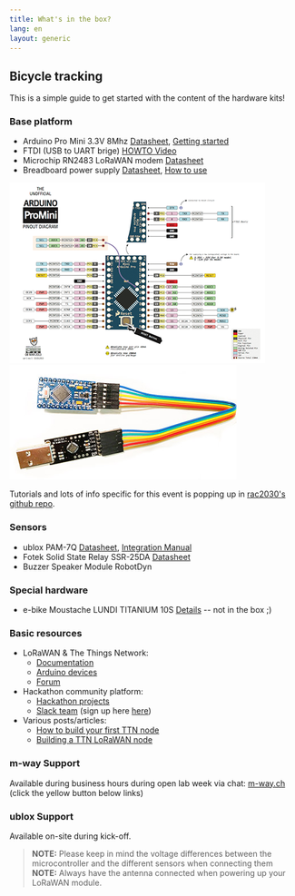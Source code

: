 ```yaml
---
title: What's in the box?
lang: en
layout: generic
---
```


## Bicycle tracking

This is a simple guide to get started with the content of the hardware kits!

### Base platform

 * Arduino Pro Mini 3.3V 8Mhz [Datasheet](https://www.arduino.cc/en/Main/arduinoBoardProMini), [Getting started](https://www.arduino.cc/en/Main/arduinoBoardProMini)
 * FTDI (USB to UART brige) [HOWTO Video](https://www.youtube.com/watch?v=-Myj5yQvI_4)
 * Microchip RN2483 LoRaWAN modem [Datasheet](http://ww1.microchip.com/downloads/en/DeviceDoc/50002346B.pdf)
 * Breadboard power supply [Datasheet](https://hobbyking.com/media/file/403178644X1017066X57.pdf), [How to use](https://www.sunfounder.com/wiki/index.php?title=How_to_use_YwRobot_Power_Supply_Properly)

![Arduino Pro Mini pinout](../../assets/images/arduino-pinout.png "Arduino Pro Mini pinout")
![How to connect](../../assets/images/how-to-connect.jpg "How to connect")

Tutorials and lots of info specific for this event is popping up in [rac2030's github repo](https://github.com/rac2030/MakeZurich/wiki#tutorials-or-logs).

### Sensors

 * ublox PAM-7Q [Datasheet](https://www.u-blox.com/sites/default/files/PAM-7Q_DataSheet_(UBX-13002455).pdf), [Integration Manual](https://www.u-blox.com/sites/default/files/products/documents/PAM-7Q_HIM_(UBX-13003143).pdf)
 * Fotek Solid State Relay SSR-25DA [Datasheet](http://www.datasheetcafe.com/ssr-25da-datasheet-relay/)
 * Buzzer Speaker Module RobotDyn

### Special hardware

 * e-bike Moustache LUNDI TITANIUM 10S [Details](http://shop.m-way.ch/23712100083) -- not in the box ;)

### Basic resources

 * LoRaWAN & The Things Network:
    * [Documentation](https://www.thethingsnetwork.org/docs/)
    * [Arduino devices](https://www.thethingsnetwork.org/docs/devices/arduino/)
    * [Forum](https://www.thethingsnetwork.org/forum/)
 * Hackathon community platform:
    * [Hackathon projects](https://now.makezurich.ch)
    * [Slack team](https://ttn-ch.slack.com/) (sign up here [here](https://ttn-ch.herokuapp.com/))
 * Various posts/articles:
    * [How to build your first TTN node](https://www.thethingsnetwork.org/forum/t/how-to-build-your-first-ttn-node-arduino-rn2483/1574)
    * [Building a TTN LoRaWAN node](https://www.vdsar.net/build-ttn-lora-node/)

### m-way Support

Available during business hours during open lab week via chat: [m-way.ch](http://m-way.ch/) (click the yellow button below links)

### ublox Support

Available on-site during kick-off.

> **NOTE:** Please keep in mind the voltage differences between the microcontroller and the different sensors when connecting them
> **NOTE:** Always have the antenna connected when powering up your LoRaWAN module.
